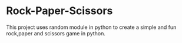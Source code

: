 # Rock-Paper-Scissors
This project uses random module in python to create a simple and fun rock,paper and scissors game in python.
